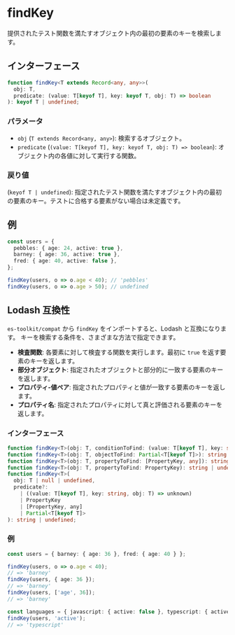 # findKey

提供されたテスト関数を満たすオブジェクト内の最初の要素のキーを検索します。

## インターフェース

```typescript
function findKey<T extends Record<any, any>>(
  obj: T,
  predicate: (value: T[keyof T], key: keyof T, obj: T) => boolean
): keyof T | undefined;
```

### パラメータ

- `obj` (`T extends Record<any, any>`): 検索するオブジェクト。
- `predicate` (`(value: T[keyof T], key: keyof T, obj: T) => boolean`): オブジェクト内の各値に対して実行する関数。

### 戻り値

(`keyof T | undefined`): 指定されたテスト関数を満たすオブジェクト内の最初の要素のキー。テストに合格する要素がない場合は未定義です。

## 例

```typescript
const users = {
  pebbles: { age: 24, active: true },
  barney: { age: 36, active: true },
  fred: { age: 40, active: false },
};

findKey(users, o => o.age < 40); // 'pebbles'
findKey(users, o => o.age > 50); // undefined
```

## Lodash 互換性

`es-toolkit/compat` から `findKey` をインポートすると、Lodash と互換になります。
キーを検索する条件を、さまざまな方法で指定できます。

- **検査関数**: 各要素に対して検査する関数を実行します。最初に `true` を返す要素のキーを返します。
- **部分オブジェクト**: 指定されたオブジェクトと部分的に一致する要素のキーを返します。
- **プロパティ-値ペア**: 指定されたプロパティと値が一致する要素のキーを返します。
- **プロパティ名**: 指定されたプロパティに対して真と評価される要素のキーを返します。

### インターフェース

```typescript
function findKey<T>(obj: T, conditionToFind: (value: T[keyof T], key: string, obj: T) => boolean): string | undefined;
function findKey<T>(obj: T, objectToFind: Partial<T[keyof T]>): string | undefined;
function findKey<T>(obj: T, propertyToFind: [PropertyKey, any]): string | undefined;
function findKey<T>(obj: T, propertyToFind: PropertyKey): string | undefined;
function findKey<T>(
  obj: T | null | undefined,
  predicate?:
    | ((value: T[keyof T], key: string, obj: T) => unknown)
    | PropertyKey
    | [PropertyKey, any]
    | Partial<T[keyof T]>
): string | undefined;
```

### 例

```typescript
const users = { barney: { age: 36 }, fred: { age: 40 } };

findKey(users, o => o.age < 40);
// => 'barney'
findKey(users, { age: 36 });
// => 'barney'
findKey(users, ['age', 36]);
// => 'barney'

const languages = { javascript: { active: false }, typescript: { active: true } };
findKey(users, 'active');
// => 'typescript'
```
